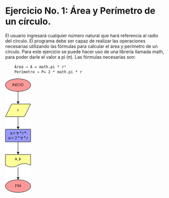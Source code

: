 # Ejercicio No. 1: Área y Perímetro de un círculo.

El usuario ingresará cualquier número natural que hará referencia al radio del círculo. El programa debe ser capaz de realizar las operaciones necesarias utilizando las fórmulas para calcular el área y perímetro de un círculo. Para este ejercicio se puede hacer uso de una librería llamada math, para poder darle el valor a pi (π). 
Las fórmulas necesarias son:

        Área → A = math.pi * r²
        Perímetro → P= 2 * math.pi * r

![Diagrama](diagrama.png "diagrama de flujo")